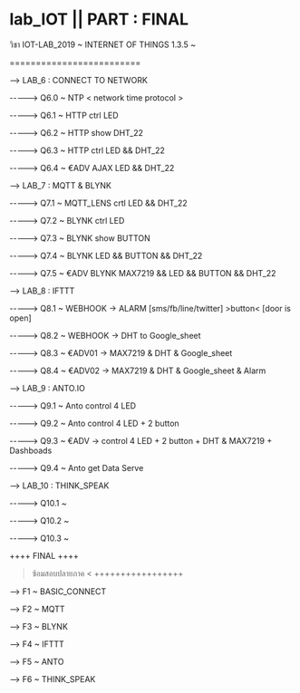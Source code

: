 # lab_IOT || PART : FINAL

 วิชา IOT-LAB_2019 ~ INTERNET OF THINGS 1.3.5 ~

=========================

--> LAB_6 : CONNECT TO NETWORK

-----> Q6.0 ~ NTP < network time protocol >

-----> Q6.1 ~ HTTP ctrl LED

-----> Q6.2 ~ HTTP show DHT_22

-----> Q6.3 ~ HTTP ctrl LED && DHT_22

-----> Q6.4 ~ €ADV AJAX LED && DHT_22

--> LAB_7 : MQTT & BLYNK

-----> Q7.1 ~ MQTT_LENS crtl LED && DHT_22

-----> Q7.2 ~ BLYNK ctrl LED

-----> Q7.3 ~ BLYNK show BUTTON 

-----> Q7.4 ~ BLYNK LED && BUTTON && DHT_22

-----> Q7.5 ~ €ADV BLYNK MAX7219 && LED && BUTTON && DHT_22

--> LAB_8 : IFTTT

-----> Q8.1 ~ WEBHOOK -> ALARM [sms/fb/line/twitter] >button< [door is open]

-----> Q8.2 ~ WEBHOOK -> DHT to Google_sheet

-----> Q8.3 ~ €ADV01  -> MAX7219 & DHT & Google_sheet

-----> Q8.4 ~ €ADV02  -> MAX7219 & DHT & Google_sheet & Alarm

--> LAB_9 : ANTO.IO

-----> Q9.1 ~ Anto control 4 LED

-----> Q9.2 ~ Anto control 4 LED + 2 button

-----> Q9.3 ~ €ADV -> control 4 LED + 2 button + DHT & MAX7219 + Dashboads

-----> Q9.4 ~ Anto get Data Serve

--> LAB_10 : THINK_SPEAK

-----> Q10.1 ~

-----> Q10.2 ~

-----> Q10.3 ~

  ++++ FINAL ++++
> ซ้อมสอบปลายภาค <
 +++++++++++++++++
 
--> F1 ~ BASIC_CONNECT

--> F2 ~ MQTT

--> F3 ~ BLYNK

--> F4 ~ IFTTT

--> F5 ~ ANTO

--> F6 ~ THINK_SPEAK


 
